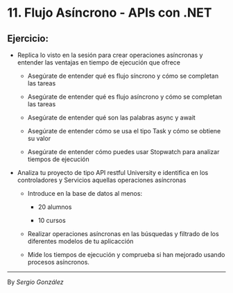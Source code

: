 # 11. Flujo Asíncrono - APIs con .NET 

## Ejercicio:

* Replica lo visto en la sesión para crear operaciones asíncronas y entender las ventajas en tiempo de ejecución que ofrece

    * Asegúrate de entender qué es flujo síncrono y cómo se completan las tareas

    * Asegúrate de entender qué es flujo asíncrono y cómo se completan las tareas

    * Asegúrate de entender qué son las palabras async y await

    * Asegúrate de entender cómo se usa el tipo Task y cómo se obtiene su valor

    * Asegúrate de entender cómo puedes usar Stopwatch para analizar tiempos de ejecución

* Analiza tu proyecto de tipo API restful University e identifica en los controladores y Servicios aquellas operaciones asíncronas

    * Introduce en la base de datos al menos:

        * 20 alumnos

        * 10 cursos

    * Realizar operaciones asíncronas en las búsquedas y filtrado de los diferentes modelos de tu aplicacción

    * Mide los tiempos de ejecución y comprueba si han mejorado usando procesos asíncronos.

---
By _Sergio González_